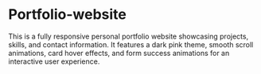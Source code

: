 # Portfolio-website
This is a fully responsive personal portfolio website showcasing projects, skills, and contact information. It features a dark pink theme, smooth scroll animations, card hover effects, and form success animations for an interactive user experience.
